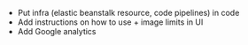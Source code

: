 * Put infra (elastic beanstalk resource, code pipelines) in code
* Add instructions on how to use + image limits in UI
* Add Google analytics
